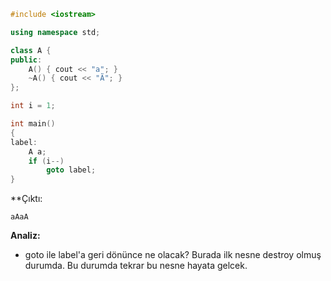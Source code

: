```CPP
#include <iostream>

using namespace std;

class A {
public: 
	A() { cout << "a"; }
	~A() { cout << "Ã"; }
};

int i = 1;

int main()
{
label:
	A a;
	if (i--)
		goto label;
}
```
**Çıktı:
```
aAaA
```
**Analiz:**
- goto ile label'a geri dönünce ne olacak? Burada ilk nesne destroy olmuş durumda. Bu durumda tekrar bu nesne hayata gelcek.
